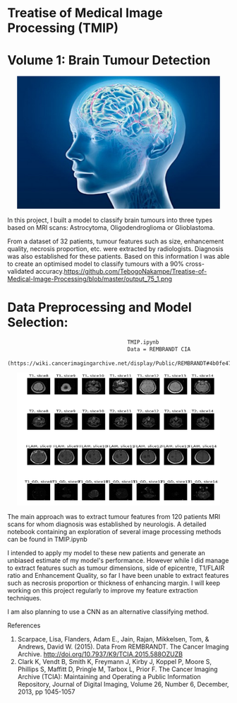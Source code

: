 # Treatise of Medical Image Processing (TMIP)
# Volume 1: Brain Tumour Detection

<p align="center">
  <img width="460" height="300" src="https://github.com/TebogoNakampe/Treatise-of-Medical-Image-Processing/blob/master/Brain.jpg">
</p>

In this project, I built a model to classify brain tumours into three types based on MRI scans: Astrocytoma, Oligodendroglioma or Glioblastoma.

From a dataset of 32 patients, tumour features such as size, enhancement quality, necrosis proportion, etc. were extracted by radiologists. Diagnosis was also established for these patients. Based on this information I was able to create an optimised model to classify tumours with a 90% cross-validated accuracy.https://github.com/TebogoNakampe/Treatise-of-Medical-Image-Processing/blob/master/output_75_1.png

# Data Preprocessing and Model Selection:

                                          TMIP.ipynb
                                          Data = REMBRANDT CIA
                                                                                                         (https://wiki.cancerimagingarchive.net/display/Public/REMBRANDT#4b0fe4760f6d405e9d09ad75c6f54790)
<p align="center">
  <img width="460" height="300" src="https://github.com/TebogoNakampe/Treatise-of-Medical-Image-Processing/blob/master/output_75_1.png">
</p>
The main approach was to extract tumour features from 120 patients MRI scans for whom diagnosis was established by neurologis. A detailed notebook containing an exploration of several image processing methods can be found in TMIP.ipynb

I intended to apply my model to these new patients and generate an unbiased estimate of my model's performance. However while I did manage to extract features such as tumour dimensions, side of epicentre, T1/FLAIR ratio and Enhancement Quality, so far I have been unable to extract features such as necrosis proportion or thickness of enhancing margin. I will keep working on this project regularly to improve my feature extraction techniques.

I am also planning to use a CNN as an alternative classifying method.


References
1. Scarpace, Lisa, Flanders, Adam E., Jain, Rajan, Mikkelsen, Tom, & Andrews, David W. (2015). Data From REMBRANDT. The Cancer Imaging Archive. http://doi.org/10.7937/K9/TCIA.2015.588OZUZB
2. Clark K, Vendt B, Smith K, Freymann J, Kirby J, Koppel P, Moore S, Phillips S, Maffitt D, Pringle M, Tarbox L, Prior F. The Cancer Imaging Archive (TCIA): Maintaining and Operating a Public Information Repository, Journal of Digital Imaging, Volume 26, Number 6, December, 2013, pp 1045-1057
